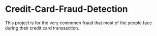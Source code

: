 # Credit-Card-Fraud-Detection
This project is for the very commmon fraud that most of the people face during their credit card transsaction.
